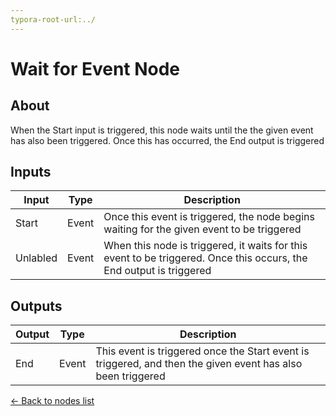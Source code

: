 ```yaml
---
typora-root-url:../
---
```


# Wait for Event Node

## About

When the Start input is triggered, this node waits until the the given event has also been triggered. Once this has occurred, the End output is triggered

## Inputs
Input | Type | Description
------------ | ------|-------
Start | Event | Once this event is triggered, the node begins waiting for the given event to be triggered
Unlabled | Event | When this node is triggered, it waits for this event to be triggered. Once this occurs, the End output is triggered

## Outputs
Output | Type| Description
------------ | -------|------
End | Event | This event is triggered once the Start event is triggered, and then the given event has also been triggered

[<- Back to nodes list](Nodes)
